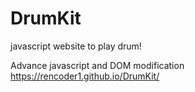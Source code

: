 # DrumKit
javascript website to play drum!

Advance javascript and DOM modification 
https://rencoder1.github.io/DrumKit/
